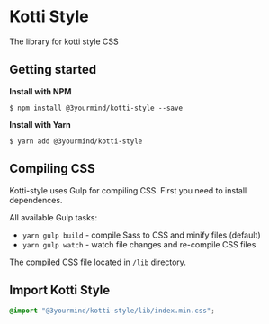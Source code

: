 # Kotti Style

The library for kotti style CSS

## Getting started

**Install with NPM**

```
$ npm install @3yourmind/kotti-style --save
```

**Install with Yarn**

```
$ yarn add @3yourmind/kotti-style
```


## Compiling CSS

Kotti-style uses Gulp for compiling CSS. First you need to install dependences.

All available Gulp tasks:

* `yarn gulp build` - compile Sass to CSS and minify files (default)
* `yarn gulp watch` - watch file changes and re-compile CSS files

The compiled CSS file located in `/lib` directory.

## Import Kotti Style

```scss
@import "@3yourmind/kotti-style/lib/index.min.css";
```